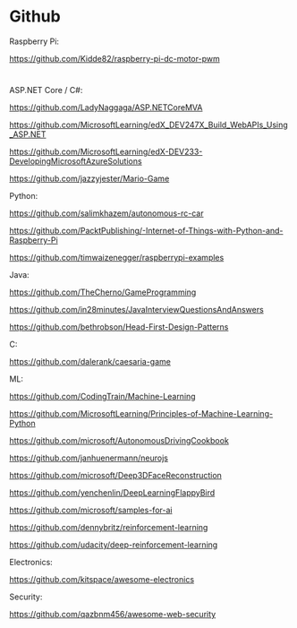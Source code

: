 # Github


Raspberry Pi:

https://github.com/Kidde82/raspberry-pi-dc-motor-pwm


#

ASP.NET Core / C#:

https://github.com/LadyNaggaga/ASP.NETCoreMVA

https://github.com/MicrosoftLearning/edX_DEV247X_Build_WebAPIs_Using_ASP.NET

https://github.com/MicrosoftLearning/edX-DEV233-DevelopingMicrosoftAzureSolutions

https://github.com/jazzyjester/Mario-Game




Python:

https://github.com/salimkhazem/autonomous-rc-car

https://github.com/PacktPublishing/-Internet-of-Things-with-Python-and-Raspberry-Pi

https://github.com/timwaizenegger/raspberrypi-examples


Java:

https://github.com/TheCherno/GameProgramming

https://github.com/in28minutes/JavaInterviewQuestionsAndAnswers

https://github.com/bethrobson/Head-First-Design-Patterns




C:

https://github.com/dalerank/caesaria-game


ML:

https://github.com/CodingTrain/Machine-Learning

https://github.com/MicrosoftLearning/Principles-of-Machine-Learning-Python

https://github.com/microsoft/AutonomousDrivingCookbook

https://github.com/janhuenermann/neurojs

https://github.com/microsoft/Deep3DFaceReconstruction

https://github.com/yenchenlin/DeepLearningFlappyBird

https://github.com/microsoft/samples-for-ai

https://github.com/dennybritz/reinforcement-learning

https://github.com/udacity/deep-reinforcement-learning



Electronics:

https://github.com/kitspace/awesome-electronics


Security:

https://github.com/qazbnm456/awesome-web-security


